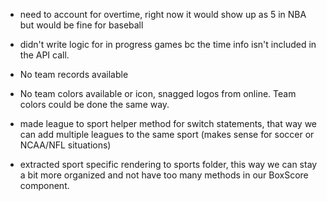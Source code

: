 * need to account for overtime, right now it would show up as 5 in NBA but would be fine for baseball

* didn't write logic for in progress games bc the time info isn't included in the API call.

* No team records available

* No team colors available or icon, snagged logos from online. Team colors could be done the same way.

* made league to sport helper method for switch statements, that way we can add multiple leagues to the same sport (makes sense for soccer or NCAA/NFL situations)

- extracted sport specific rendering to sports folder, this way we can stay a bit more organized and not have too many methods in our BoxScore component.
